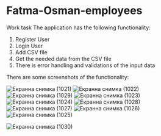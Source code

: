# Fatma-Osman-employees
Work task
The application has the following functionality:

1. Register User
2. Login User
3. Add CSV file
4. Get the needed data from the CSV file
5. There is error handling and validations of the input data


There are some screenshots of the functionality:

![Екранна снимка (1021)](https://github.com/Fatme98/Fatma-Osman-employees/assets/69259691/7e0fba94-785a-45c0-ac90-0f0d409bbd4c)
![Екранна снимка (1022)](https://github.com/Fatme98/Fatma-Osman-employees/assets/69259691/e3b8d78b-b712-4707-9055-fdeba15685ec)
![Екранна снимка (1029)](https://github.com/Fatme98/Fatma-Osman-employees/assets/69259691/0de9c975-724b-4a31-84e1-03c67d44fb7f)
![Екранна снимка (1023)](https://github.com/Fatme98/Fatma-Osman-employees/assets/69259691/b131d554-24a1-4678-9258-e5e8efb4e00d)
![Екранна снимка (1024)](https://github.com/Fatme98/Fatma-Osman-employees/assets/69259691/da7c6631-2c1e-4368-b391-185741faa1f4)
![Екранна снимка (1028)](https://github.com/Fatme98/Fatma-Osman-employees/assets/69259691/8fccba48-230d-47b4-925a-3969e1927ff5)
![Екранна снимка (1027)](https://github.com/Fatme98/Fatma-Osman-employees/assets/69259691/fe2f2bcf-d0d7-43a9-82b6-7c05e52ebfd4)
![Екранна снимка (1026)](https://github.com/Fatme98/Fatma-Osman-employees/assets/69259691/0fa2f544-4a45-4ea4-a7c5-f46ebb43f4e1)
![Екранна снимка (1025)](https://github.com/Fatme98/Fatma-Osman-employees/assets/69259691/4c63ec3b-4360-447f-8b8b-e19048e9817d)

![Екранна снимка (1030)](https://github.com/Fatme98/Fatma-Osman-employees/assets/69259691/d301a742-44c2-4e72-9db5-f919eb1f258d)
